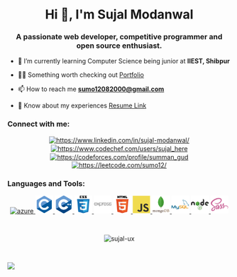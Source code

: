 <h1 align="center">Hi 👋, I'm Sujal Modanwal</h1>
<h3 align="center">A passionate web developer, competitive programmer and open source enthusiast.</h3>

- 🔭 I’m currently learning Computer Science being junior at **IIEST, Shibpur**

- 👨‍💻 Something worth checking out [Portfolio](https://sujalmodanwal.netlify.app/)

- 📫 How to reach me **sumo12082000@gmail.com**

- 📄 Know about my experiences [Resume Link](https://drive.google.com/file/d/1LQLfxiIwdM4HVURQJeKqfZWNbQOZ4MDq/view?usp=sharing)

<h3 align="left">Connect with me:</h3>
<p align="center">
<a href="https://linkedin.com/in/https://www.linkedin.com/in/sujal-modanwal/" target="blank"><img align="center" src="https://raw.githubusercontent.com/rahuldkjain/github-profile-readme-generator/master/src/images/icons/Social/linked-in-alt.svg" alt="https://www.linkedin.com/in/sujal-modanwal/" height="30" width="40" /></a>
<a href="https://www.codechef.com/users/https://www.codechef.com/users/sujal_here" target="blank"><img align="center" src="https://cdn.jsdelivr.net/npm/simple-icons@3.1.0/icons/codechef.svg" alt="https://www.codechef.com/users/sujal_here" height="30" width="40" /></a>
<a href="https://codeforces.com/profile/https://codeforces.com/profile/summan_gud" target="blank"><img align="center" src="https://cdn.jsdelivr.net/npm/simple-icons@3.0.1/icons/codeforces.svg" alt="https://codeforces.com/profile/summan_gud" height="30" width="40" /></a>
<a href="https://www.leetcode.com/https://leetcode.com/sumo12/" target="blank"><img align="center" src="https://raw.githubusercontent.com/rahuldkjain/github-profile-readme-generator/master/src/images/icons/Social/leet-code.svg" alt="https://leetcode.com/sumo12/" height="30" width="40" /></a>
</p>

<h3 align="left">Languages and Tools:</h3>
<p align="center"> <a href="https://azure.microsoft.com/en-in/" target="_blank"> <img src="https://www.vectorlogo.zone/logos/microsoft_azure/microsoft_azure-icon.svg" alt="azure" width="40" height="40"/> </a> <a href="https://www.cprogramming.com/" target="_blank"> <img src="https://raw.githubusercontent.com/devicons/devicon/master/icons/c/c-original.svg" alt="c" width="40" height="40"/> </a> <a href="https://www.w3schools.com/cpp/" target="_blank"> <img src="https://raw.githubusercontent.com/devicons/devicon/master/icons/cplusplus/cplusplus-original.svg" alt="cplusplus" width="40" height="40"/> </a> <a href="https://www.w3schools.com/css/" target="_blank"> <img src="https://raw.githubusercontent.com/devicons/devicon/master/icons/css3/css3-original-wordmark.svg" alt="css3" width="40" height="40"/> </a> <a href="https://expressjs.com" target="_blank"> <img src="https://raw.githubusercontent.com/devicons/devicon/master/icons/express/express-original-wordmark.svg" alt="express" width="40" height="40"/> </a> <a href="https://www.w3.org/html/" target="_blank"> <img src="https://raw.githubusercontent.com/devicons/devicon/master/icons/html5/html5-original-wordmark.svg" alt="html5" width="40" height="40"/> </a> <a href="https://developer.mozilla.org/en-US/docs/Web/JavaScript" target="_blank"> <img src="https://raw.githubusercontent.com/devicons/devicon/master/icons/javascript/javascript-original.svg" alt="javascript" width="40" height="40"/> </a> <a href="https://www.mongodb.com/" target="_blank"> <img src="https://raw.githubusercontent.com/devicons/devicon/master/icons/mongodb/mongodb-original-wordmark.svg" alt="mongodb" width="40" height="40"/> </a> <a href="https://www.mysql.com/" target="_blank"> <img src="https://raw.githubusercontent.com/devicons/devicon/master/icons/mysql/mysql-original-wordmark.svg" alt="mysql" width="40" height="40"/> </a> <a href="https://nodejs.org" target="_blank"> <img src="https://raw.githubusercontent.com/devicons/devicon/master/icons/nodejs/nodejs-original-wordmark.svg" alt="nodejs" width="40" height="40"/> </a> <a href="https://sass-lang.com" target="_blank"> <img src="https://raw.githubusercontent.com/devicons/devicon/master/icons/sass/sass-original.svg" alt="sass" width="40" height="40"/> </a> </p>
<br>
<p align="center"><p align="center"> <img src="https://github-readme-stats.vercel.app/api?username=sujal-ux&&show_icons=true&title_color=ffffff&icon_color=bb2acf&text_color=daf7dc&bg_color=151515" alt="sujal-ux"/> </p>  </p>
<br>


![](https://activity-graph.herokuapp.com/graph?username=sujal-ux&theme=redical)
